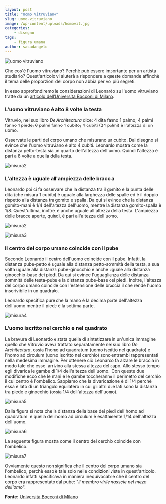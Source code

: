 ```yaml
---
layout: post
title: "Uomo Vitruviano"
slug: uomo-vitruviano
image: /wp-content/uploads/homovit.jpg
categories:
    - disegno
tags:
    - figura umana
author: sasadangelo
---
```


![uomo vitruviano](https://www.disegnoepittura.it/wp-content/uploads/homovit.jpg "uomo vitruviano")

Che cos'è l'uomo vitruviano? Perchè può essere importante per un artista studiarlo? Quest'articolo vi aiuterà a rispondere a queste domande affinchè il tema delle proporzioni del corpo non abbia per voi più segreti.

In esso approfondiremo le considerazioni di Leonardo su l'uomo vitruviano tratte da un [articolo dell'Università Bocconi di Milano](http://matematica.unibocconi.it/articoli/misura-duomo-leonardo-e-luomo-vitruviano).

### L'uomo vitruviano è alto 8 volte la testa

Vitruvio, nel suo libro _De Architectura_ dice: 4 dita fanno 1 palmo; 4 palmi fanno 1 piede; 6 palmi fanno 1 cubito; 4 cubiti (24 palmi) è l'altezza di un uomo.

Osservate le parti del corpo umano che misurano un cubito. Dal disegno si evince che l'uomo vitruviano è alto 4 cubiti. Leonardo mostra come la distanza petto-testa sia un quarto dell'altezza dell'uomo. Quindi l'altezza è pari a 8 volte a quella della testa.

![misura2](https://www.disegnoepittura.it/wp-content/uploads/misura2.jpg "misura2")

### L'altezza è uguale all'ampiezza delle braccia

Leonardo poi ci fa osservare che la distanza tra il gomito e la punta delle dita (che misura 1 cubito) è uguale alla larghezza delle spalle ed è il doppio rispetto alla distanza tra gomito e spalla. Da qui si evince che la distanza gomito-mani è 1/4 dell'altezza dell'uomo, mentre la distanza gomito-spalla è 1/8. Quest'ultima, inoltre, è anche uguale all'altezza della testa. L'ampiezza delle bracce aperte, quindi, è pari all'altezza dell'uomo.

![misura2](https://www.disegnoepittura.it/wp-content/uploads/misura2.jpg "misura2")

![misura3](https://www.disegnoepittura.it/wp-content/uploads/misura3.jpg "misura3")

### Il centro del corpo umano coincide con il pube

Secondo Leonardo il centro dell'uomo coincide con il pube. Infatti, la distanza pube-petto è uguale alla distanza petto-sommità della testa, a sua volta uguale alla distanza pube-ginocchio e anche uguale alla distanza ginocchio-base dei piedi. Da qui si evince l'uguaglianza delle distanza sommità delle testa-pube e la distanza pube-base dei piedi. Inoltre, l'altezza del corpo umano coincide con l'estensione delle braccia il che rende l'uomo inscrivibile in un quadrato.

Leonardo specifica pure che la mano è la decima parte dell'altezza dell'uomo mentre il piede è la settima parte.

![misura4](https://www.disegnoepittura.it/wp-content/uploads/misura4.jpg "misura4")

### L'uomo iscritto nel cerchio e nel quadrato

La bravura di Leonardo è stata quella di sintetizzare in un'unica immagine quello che Vitruvio aveva trattato separatamente nel suo libro _De Architectura_, ossia l'homo ad quadratum (uomo iscritto nel quadrato) e l'homo ad circulum (uomo iscritto nel cerchio) sono entrambi rappresentati nella medesima immagine. Per ottenere ciò Leonardo fa alzare le braccia in modo tale che esse  arrivino alla stessa altezza del capo. Allo stesso tempo egli divarica le gambe di 1/4 dell'altezza dell'uomo.  Con queste due modifiche ecco che le mani e le gambe toccheranno il perimetro del cerchio il cui centro è l'ombelico. Sappiamo che la divaricazione è di 1/4 perchè essa è lato di un triangolo equilatero in cui gli altri due lati sono la distanza tra piede e ginocchio (ossia 1/4 dell'altezza dell'uomo).

![misura5](https://www.disegnoepittura.it/wp-content/uploads/misura5.jpg "misura5")

Dalla figura si nota che la distanza della base dei piedi dell'homo ad quadratum  e quella dell'homo ad circulum è esattamente 1/14 dell'altezza dell'uomo.

![misura6](https://www.disegnoepittura.it/wp-content/uploads/misura6.jpg "misura6")

La seguente figura mostra come il centro del cerchio coincide con l'ombelico.

![misura7](https://www.disegnoepittura.it/wp-content/uploads/misura7.jpg "misura7")

Ovviamente questo non significa che il centro del corpo umano sia l'ombelico, perchè esso è tale solo nelle condizioni viste in quest'articolo. Leonardo infatti specificava in maniera inequivocabile che il centro del corpo era rappresentato dal pube: "_il membro virile nasscie nel mezo dell'omo_".

**Fonte:** [Università Bocconi di Milano](http://matematica.unibocconi.it/articoli/misura-duomo-leonardo-e-luomo-vitruviano)
